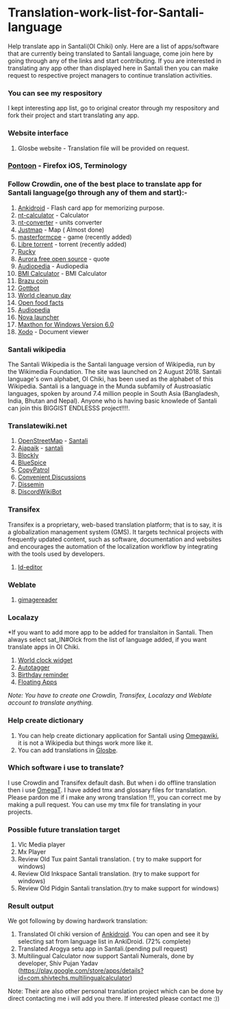 # Translation-work-list-for-Santali-language
Help translate app in Santali(Ol Chiki) only. Here are a list of apps/software that are currently being translated to Santali language, come join here by going through any of the links and start contributing. If you are interested in translating any app other than displayed here in Santali then you can make request to respective project managers to continue translation activities.

### You can see my respository
I kept interesting app list, go to original creator through my respository and fork their project and start translating any app.
### Website interface
1. Glosbe website - Translation file will be provided on request.
### [Pontoon](https://pontoon.mozilla.org/sat-Olck/) - Firefox iOS, Terminology
### Follow Crowdin, one of the best place to translate app for Santali language(go through any of them and start):-
1. [Ankidroid](https://crowdin.com/project/ankidroid/sat#) - Flash card app for memorizing purpose.
2. [nt-calculator](https://crowdin.com/project/nt-calculator/sat#) - Calculator
3. [nt-converter](https://crowdin.com/project/nt-converter/sat#) - units converter
4. [Justmap](https://crowdin.com/project/justmap/sat#) - Map ( Almost done)
5. [masterformcpe](https://crowdin.com/project/masterformcpe/sat#) - game (recently added)
6. [Libre torrent](https://crowdin.com/project/libretorrent/sat#) - torrent (recently added)
7. [Rucky](https://crowdin.com/project/rucky/sat#) 
8. [Aurora free open source](https://crowdin.com/project/aurorafossorg-happiness/sat#) - quote
9. [Audiopedia](https://crowdin.com/project/audiopedia/sat#) - Audiopedia
10. [BMI Calculator](https://crowdin.com/project/characterdog-bmi-calculator/sat#) - BMI Calculator
11. [Brazu coin](https://crowdin.com/project/brazukcoin-gui-wallet-translat/sat#)
12. [Gottbot](https://crowdin.com/project/gb_Bbn/sat#)
13. [World cleanup day](https://crowdin.com/project/world-cleanup-day/sat#)
14. [Open food facts](https://crowdin.com/project/openfoodfacts/sat#)
15. [Audiopedia](https://crowdin.com/project/uridu/sat#)
16. [Nova launcher](https://crowdin.com/project/nova/sat#)
17. [Maxthon for Windows Version 6.0](https://crowdin.com/project/maxthon-for-pc-translation/sat#)
18. [Xodo](https://crowdin.com/project/xodo/sat#) - Document viewer
### Santali wikipedia
The Santali Wikipedia is the Santali language version of Wikipedia, run by the Wikimedia Foundation. The site was launched on 2 August 2018. Santali language's own alphabet, Ol Chiki, has been used as the alphabet of this Wikipedia. Santali is a language in the Munda subfamily of Austroasiatic languages, spoken by around 7.4 million people in South Asia (Bangladesh, India, Bhutan and Nepal). Anyone who is having basic knowlede of Santali can join this BIGGIST ENDLESSS project!!!!. 
### Translatewiki.net
1. [OpenStreetMap](https://translatewiki.net/wiki/Translating:OpenStreetMap) - [Santali](https://translatewiki.net/w/i.php?title=Special:Translate&group=out-osm-0-all&language=sat&filter=%21translated&action=translate)
2. [Ajapaik](https://translatewiki.net/wiki/Translating:Ajapaik) - [santali](https://translatewiki.net/w/i.php?title=Special:Translate&group=ajapaik&language=sat&filter=%21translated&action=translate)
3. [Blockly](https://translatewiki.net/wiki/Translating:Blockly)
4. [BlueSpice](https://translatewiki.net/wiki/Translating:BlueSpice)
5. [CopyPatrol](https://translatewiki.net/wiki/Translating:CopyPatrol)
6. [Convenient Discussions](https://translatewiki.net/wiki/Translating:Convenient_Discussions)
7. [Dissemin](https://translatewiki.net/wiki/Translating:Dissemin)
8. [DiscordWikiBot](https://translatewiki.net/wiki/Translating:DiscordWikiBot)

### Transifex
Transifex is a proprietary, web-based translation platform; that is to say, it is a globalization management system (GMS). It targets technical projects with frequently updated content, such as software, documentation and websites and encourages the automation of the localization workflow by integrating with the tools used by developers.
1. [Id-editor](https://www.transifex.com/openstreetmap/id-editor/translate/#sat)

### Weblate
1. [gimagereader](https://hosted.weblate.org/projects/gimagereader/translations/)

### Localazy
*If you want to add more app to be added for translaiton in Santali. Then always select sat_IN#Olck from the list of language added, if you want translate apps in Ol Chiki.
1. [World clock widget](https://localazy.com/p/world-clock-widget)
2. [Autotagger](https://localazy.com/p/autotagger)
3. [Birthday reminder](https://localazy.com/p/birthday-reminder)
4. [Floating Apps](https://localazy.com/p/floating-apps)

*Note: You have to create one Crowdin, Transifex, Localazy and Weblate account to translate anything.*

### Help create dictionary
1. You can help create dictionary application for Santali using [Omegawiki](http://www.omegawiki.org/Portal:sat), it is not a Wikipedia but things work more like it.
2. You can add translations in [Glosbe](https://glosbe.com/).
### Which software i use to translate?
I use Crowdin and Transifex default dash. But when i do offline translation then i use [OmegaT](https://omegat.org/). I have added tmx and glossary files for translation. Please pardon me if i make any wrong translation !!!, you can correct me by making a pull request. You can use my tmx file for translating in your projects.

### Possible future translation target
1. Vlc Media player
2. Mx Player
3. Review Old Tux paint Santali translation. ( try to make support for windows)
4. Review Old Inkspace Santali translation. (try to make support for windows)
5. Review Old Pidgin Santali translation.(try to make support for windows) 

### Result output
We got following by dowing hardwork translation:
1. Translated Ol chiki version of [Ankidroid](https://play.google.com/store/apps/details?id=com.ichi2.anki). You can open and see it by selecting sat from language list in AnkiDroid. (72% complete)
2. Translated Arogya setu app in Santali.(pending pull request)
3. Multilingual Calculator now support Santali Numerals, done by developer, Shiv Pujan Yadav (https://play.google.com/store/apps/details?id=com.shivtechs.multilingualcalculator)



Note: Their are also other personal translation project which can be done by direct contacting me i will add you there. If interested please contact me :))
